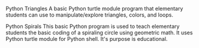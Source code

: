 Python Triangles
A basic Python turtle module program that elementary students can use to manipulate/explore triangles, colors, and loops.

Python Spirals
This basic Python program is used to teach elementary students the basic coding of a spiraling circle using geometric math.
It uses Python turtle module for Python shell. It's purpose is educational.
